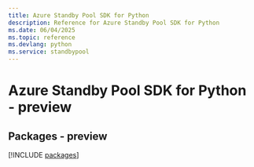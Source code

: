 ```yaml
---
title: Azure Standby Pool SDK for Python
description: Reference for Azure Standby Pool SDK for Python
ms.date: 06/04/2025
ms.topic: reference
ms.devlang: python
ms.service: standbypool
---
```

# Azure Standby Pool SDK for Python - preview
## Packages - preview
[!INCLUDE [packages](standby-pool-index.md)]